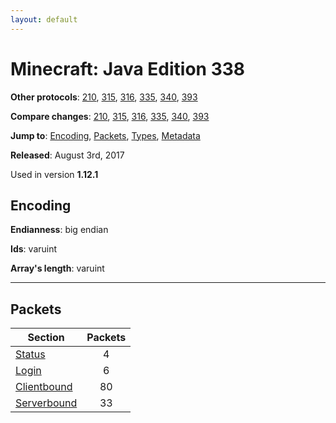 ```yaml
---
layout: default
---
```


# Minecraft: Java Edition 338

**Other protocols**: [210](./java338), [315](./java338), [316](./java338), [335](./java338), [340](./java338), [393](./java338)

**Compare changes**: [210](../diff/java/210-338), [315](../diff/java/315-338), [316](../diff/java/316-338), [335](../diff/java/335-338), [340](../diff/java/338-340), [393](../diff/java/338-393)

**Jump to**: [Encoding](#encoding), [Packets](#packets), [Types](java338/types), [Metadata](java338/metadata)

**Released**: August 3rd, 2017

Used in version **1.12.1**

## Encoding

**Endianness**: big endian

**Ids**: varuint

**Array's length**: varuint

-----
## Packets

Section | Packets
---|:---:
[Status](java338/status) | 4
[Login](java338/login) | 6
[Clientbound](java338/clientbound) | 80
[Serverbound](java338/serverbound) | 33
